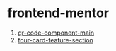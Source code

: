 # frontend-mentor

1. [qr-code-component-main](https://mshamir11.github.io/frontend-mentor/qr-code-component-main)
2. [four-card-feature-section](https://mshamir11.github.io/frontend-mentor/four-card-feature-section)
